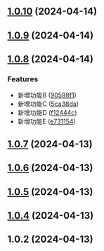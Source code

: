 ## [1.0.10](https://github.com/Geeklu/vitepress/compare/v1.0.9...v1.0.10) (2024-04-14)



## [1.0.9](https://github.com/Geeklu/vitepress/compare/v1.0.8...v1.0.9) (2024-04-14)



## [1.0.8](https://github.com/Geeklu/vitepress/compare/v1.0.7...v1.0.8) (2024-04-14)


### Features

* 新增功能B ([90598f1](https://github.com/Geeklu/vitepress/commit/90598f12d16de22ee0efbc3db3c8ccf78d84b593))
* 新增功能C ([5ca38da](https://github.com/Geeklu/vitepress/commit/5ca38da34c2eab0ccf4c08e6f03797806db1d10b))
* 新增功能D ([f12444c](https://github.com/Geeklu/vitepress/commit/f12444cec9c06720eb75a06770d31774b741dd11))
* 新增功能E ([e731154](https://github.com/Geeklu/vitepress/commit/e73115474485cb06b5d728e058825d04ccb62765))



## [1.0.7](https://github.com/Geeklu/vitepress/compare/v1.0.6...v1.0.7) (2024-04-13)



## [1.0.6](https://github.com/Geeklu/vitepress/compare/v1.0.5...v1.0.6) (2024-04-13)



## [1.0.5](https://github.com/Geeklu/vitepress/compare/v1.0.4...v1.0.5) (2024-04-13)



## [1.0.4](https://github.com/Geeklu/vitepress/compare/v1.0.3...v1.0.4) (2024-04-13)



## 1.0.2 (2024-04-13)



